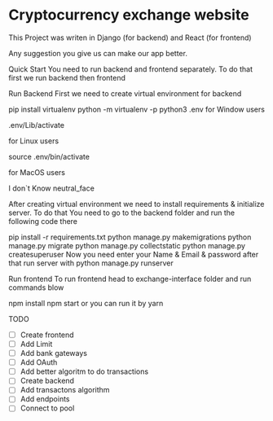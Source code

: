 # Cryptocurrency exchange website

This Project was writen in Django (for backend) and React (for frontend)

Any suggestion you give us can make our app better.


Quick Start
You need to run backend and frontend separately. To do that first we run backend then frontend

Run Backend
First we need to create virtual environment for backend

pip install virtualenv
python -m virtualenv -p python3 .env
for Window users

.env/Lib/activate

for Linux users

source .env/bin/activate

for MacOS users

I don`t Know neutral_face

After creating virtual environment we need to install requirements & initialize server. To do that You need to go to the backend folder and run the following code there

pip install -r requirements.txt
python manage.py makemigrations
python manage.py migrate
python manage.py collectstatic
python manage.py createsuperuser
Now you need enter your Name & Email & password after that run server with python manage.py runserver

Run frontend
To run frontend head to exchange-interface folder and run commands blow

npm install
npm start
or you can run it by yarn

TODO
 - [ ] Create frontend
 - [ ] Add Limit
 - [ ] Add bank gateways
 - [ ] Add OAuth
 - [ ] Add better algoritm to do transactions
 - [ ] Create backend
 - [ ] Add transactons algorithm
 - [ ] Add endpoints
 - [ ] Connect to pool